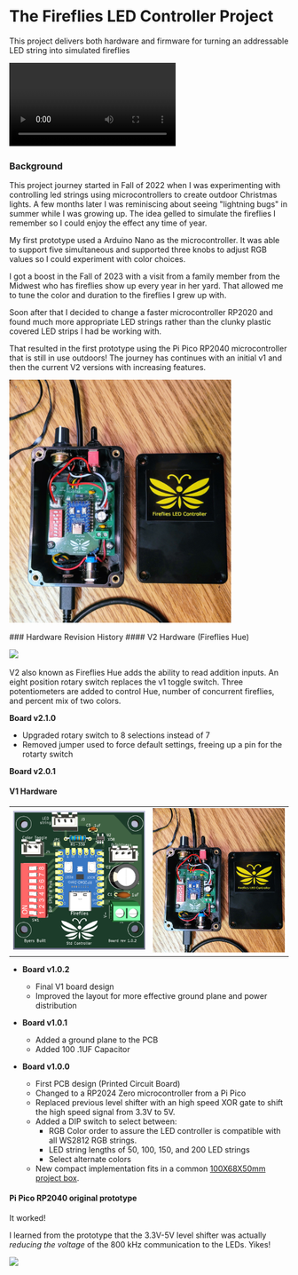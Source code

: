 # The Fireflies LED  Controller Project

This project delivers both hardware and firmware for turning an addressable LED string into simulated fireflies

<video src="C:\git\fireflies_project\assets\IMG_0222.MOV"></video>

### Background
This project journey started in Fall of 2022 when I was experimenting with controlling led strings using microcontrollers to create outdoor Christmas lights.  A few months later I was reminiscing about seeing "lightning bugs" in summer while I was growing up.  The idea gelled to simulate the fireflies I remember so I could enjoy the effect any time of year.  

My first prototype used a Arduino Nano as the microcontroller.  It was able to support five simultaneous and supported three knobs to adjust RGB values so I could experiment with color choices.

I got a boost in the Fall of 2023 with a visit from a family member from the Midwest who has fireflies show up every year in her yard.  That allowed me to tune the color and duration to the fireflies I grew up with.  

Soon after that I decided to change a faster microcontroller RP2020 and found much more appropriate LED strings rather than the clunky plastic covered LED strips I had be working with.

That resulted in the first prototype using the Pi Pico RP2040 microcontroller that is still in use outdoors!  The journey has continues with an initial v1 and then the current V2 versions with increasing features.

<p align="left"><img src="./assets/Fireflies_v1_box_w_lid.jpg" width="400"></p>
### Hardware Revision History
#### V2 Hardware (Fireflies Hue)
<p align="left">
<img src="./assets/Fireflies_2_0_1_board_photo.png" width="400">
</p>

V2 also known as Fireflies Hue adds the ability to read addition inputs.  An eight position rotary switch replaces the v1 toggle switch. Three potentiometers are added to control Hue, number of concurrent fireflies, and percent mix of two colors.

**Board v2.1.0**
* Upgraded rotary switch to 8 selections instead of 7
* Removed jumper used to force default settings, freeing up a pin for the rotarty switch

**Board v2.0.1**


#### V1 Hardware
<table>
  <tr>
    <td>
    	<img src="./assets/Fireflies_std_v1_0_2.png"  alt="1" width = 400px >
	</td>
    <td>
    	<img src="./assets/Fireflies_v1_box_w_lid.jpg" alt="2" width = 400px >
    </td>
  </tr> 
</table>

* **Board v1.0.2**
  * Final V1 board design
  * Improved the layout for more effective ground plane and power distribution

* **Board v1.0.1**
  * Added a ground plane to the PCB
  * Added 100 .1UF Capacitor

* **Board v1.0.0**
  * First PCB design (Printed Circuit Board)
  * Changed to a RP2024 Zero microcontroller from a Pi Pico
  * Replaced previous level shifter with an high speed XOR gate to shift the high speed signal from 3.3V to 5V.
  * Added a DIP switch to select between:
    * RGB Color order to assure the LED controller is compatible with all WS2812 RGB strings.
    * LED string lengths of 50, 100, 150, and 200 LED strings
    * Select alternate colors
  * New compact implementation fits in a common [100X68X50mm project box](https://www.amazon.com/gp/product/B07RTYYHK7).

#### Pi Pico RP2040 original prototype

It worked!

I learned from the prototype that the 3.3V-5V level shifter was actually *reducing the voltage* of the 800 kHz communication to the LEDs.  Yikes!

![](C:\Users\byerj023\Downloads\Fireflies_pi_pico_prototype.jpg)
